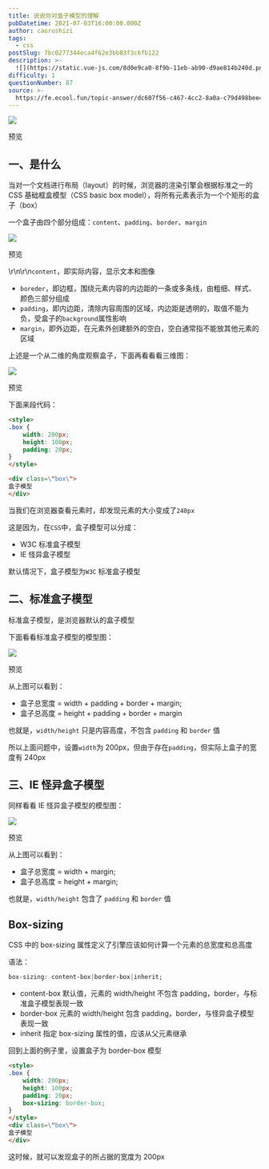 ```yaml
---
title: 说说你对盒子模型的理解
pubDatetime: 2021-07-03T16:00:00.000Z
author: caorushizi
tags:
  - css
postSlug: 7bc0277344eca4f62e3bb83f3c6fb122
description: >-
  ![](https://static.vue-js.com/8d0e9ca0-8f9b-11eb-ab90-d9ae814b240d.png)预览一、是什么-----当对一个文档进行布局（layout
difficulty: 1
questionNumber: 87
source: >-
  https://fe.ecool.fun/topic-answer/dc607f56-c467-4cc2-8a0a-c79d498bee49?orderBy=updateTime&order=desc&tagId=11
---
```


![](https://static.vue-js.com/8d0e9ca0-8f9b-11eb-ab90-d9ae814b240d.png)

预览

## 一、是什么

当对一个文档进行布局（layout）的时候，浏览器的渲染引擎会根据标准之一的 CSS 基础框盒模型（CSS basic box model），将所有元素表示为一个个矩形的盒子（box）

一个盒子由四个部分组成：`content`、`padding`、`border`、`margin`

![](https://static.vue-js.com/976789a0-8f9b-11eb-85f6-6fac77c0c9b3.png)

预览

\\r\\n\\r\\n`content`，即实际内容，显示文本和图像

- `boreder`，即边框，围绕元素内容的内边距的一条或多条线，由粗细、样式、颜色三部分组成
- `padding`，即内边距，清除内容周围的区域，内边距是透明的，取值不能为负，受盒子的`background`属性影响
- `margin`，即外边距，在元素外创建额外的空白，空白通常指不能放其他元素的区域

上述是一个从二维的角度观察盒子，下面再看看看三维图：

![](https://static.vue-js.com/b2548b00-8f9b-11eb-ab90-d9ae814b240d.png)

预览

下面来段代码：

```html
<style>
.box {
	width: 200px;
	height: 100px;
	padding: 20px;
}
</style>

<div class=\"box\">
盒子模型
</div>
```

当我们在浏览器查看元素时，却发现元素的大小变成了`240px`

这是因为，在`CSS`中，盒子模型可以分成：

- W3C 标准盒子模型
- IE 怪异盒子模型

默认情况下，盒子模型为`W3C` 标准盒子模型

## 二、标准盒子模型

标准盒子模型，是浏览器默认的盒子模型

下面看看标准盒子模型的模型图：

![](https://static.vue-js.com/c0e1d2e0-8f9b-11eb-85f6-6fac77c0c9b3.png)

预览

从上图可以看到：

- 盒子总宽度 = width + padding + border + margin;
- 盒子总高度 = height + padding + border + margin

也就是，`width/height` 只是内容高度，不包含 `padding` 和 `border` 值

所以上面问题中，设置`width`为 200px，但由于存在`padding`，但实际上盒子的宽度有 240px

## 三、IE 怪异盒子模型

同样看看 IE 怪异盒子模型的模型图：

![](https://static.vue-js.com/cfbb3ef0-8f9b-11eb-ab90-d9ae814b240d.png)

预览

从上图可以看到：

- 盒子总宽度 = width + margin;
- 盒子总高度 = height + margin;

也就是，`width/height` 包含了 `padding` 和 `border` 值

## Box-sizing

CSS 中的 box-sizing 属性定义了引擎应该如何计算一个元素的总宽度和总高度

语法：

```css
box-sizing: content-box|border-box|inherit;
```

- content-box 默认值，元素的 width/height 不包含 padding，border，与标准盒子模型表现一致
- border-box 元素的 width/height 包含 padding，border，与怪异盒子模型表现一致
- inherit 指定 box-sizing 属性的值，应该从父元素继承

回到上面的例子里，设置盒子为 border-box 模型

```html
<style>
.box {
	width: 200px;
	height: 100px;
    padding: 20px;
    box-sizing: border-box;
}
</style>
<div class=\"box\">
盒子模型
</div>
```

这时候，就可以发现盒子的所占据的宽度为 200px
